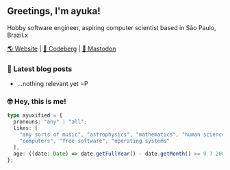 ## Greetings, I'm ayuka!

Hobby software engineer, aspiring computer scientist based in São Paulo, Brazil.x

[🌎 Website](https://kittens.cat) | [🧊 Codeberg](https://codeberg.org/ayuxified) | [🐘 Mastodon](https://wetdry.world/@ax)

### 📔 Latest blog posts

* ...nothing relevant yet =P

### 🤓 Hey, this is me!

```ts
type ayuxified = {
  pronouns: "any" | "all";
  likes: [
    "any sorts of music", "astrophysics", "mathematics", "human science",
    "computers", "free software", "operating systems"
  ],
  age: ((date: Date) => date.getFullYear() - date.getMonth() >= 9 ? 2007 : 2006)(new Date())
};
```
